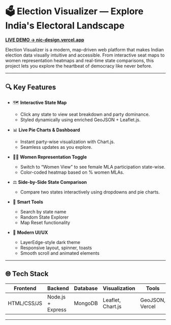 # 🗳️ Election Visualizer — Explore India's Electoral Landscape

**[LIVE DEMO → nic-design.vercel.app](https://nic-design.vercel.app/)**

Election Visualizer is a modern, map-driven web platform that makes Indian election data visually intuitive and accessible. From interactive seat maps to women representation heatmaps and real-time state comparisons, this project lets you explore the heartbeat of democracy like never before.

---

## 🔍 Key Features

- 🗺️ **Interactive State Map**  
  - Click any state to view seat breakdown and party dominance.
  - Styled dynamically using enriched GeoJSON + Leaflet.js.

- 📊 **Live Pie Charts & Dashboard**  
  - Instant party-wise visualization with Chart.js.
  - Seamless updates as you explore.

- 👩‍⚖️ **Women Representation Toggle**  
  - Switch to “Women View” to see female MLA participation state-wise.
  - Color-coded heatmap based on % women MLAs.

- ⚖️ **Side-by-Side State Comparison**  
  - Compare two states interactively using dropdowns and pie charts.

- 🧭 **Smart Tools**  
  - Search by state name  
  - Random State Explorer  
  - Map Reset functionality

- 💅 **Modern UI/UX**  
  - LayerEdge-style dark theme  
  - Responsive layout, spinner, toasts  
  - Smooth scroll and animated elements

---

## 🌐 Tech Stack

| Frontend         | Backend         | Database | Visualization | Tools        |
|------------------|------------------|----------|---------------|--------------|
| HTML/CSS/JS      | Node.js + Express| MongoDB  | Leaflet, Chart.js | GeoJSON, Vercel |

---
